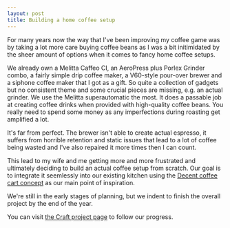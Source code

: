 ```yaml
---
layout: post
title: Building a home coffee setup
---
```

For many years now the way that I've been improving my coffee game was by taking a lot more care buying coffee beans as I was a bit initimidated by the sheer amount of options when it comes to fancy home coffee setups.

We already own a Melitta Caffeo CI, an AeroPress plus Porlex Grinder combo, a fairly simple drip coffee maker, a V60-style pour-over brewer and a siphone coffee maker that I got as a gift. So quite a collection of gadgets but no consistent theme and some crucial pieces are missing, e.g. an actual grinder. We use the Melitta superautomatic the most. It does a passable job at creating coffee drinks when provided with high-quality coffee beans. You really need to spend some money as any imperfections during roasting get amplified a lot.

It's far from perfect. The brewer isn't able to create actual espresso, it suffers from horrible retention and static issues that lead to a lot of coffee being wasted and I've also repaired it more times then I can count.

This lead to my wife and me getting more and more frustrated and ultimately deciding to build an actual coffee setup from scratch.
Our goal is to integrate it seemlessly into our existing kitchen using the [Decent coffee cart concept](https://www.youtube.com/watch?v=gj9xtpdIwvI) as our main point of inspiration.

We're still in the early stages of planning, but we indent to finish the overall project by the end of the year.

You can visit [the Craft project page](https://www.craft.do/s/GEeIMi3MclIEU5) to follow our progress.
